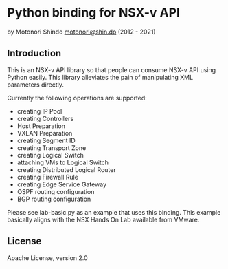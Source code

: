 Python binding for NSX-v API
============================

by Motonori Shindo <motonori@shin.do> (2012 - 2021)

Introduction
------------

This is an NSX-v API library so that people can consume NSX-v API using Python
easily. This library alleviates the pain of manipulating XML parameters
directly.

Currently the following operations are supported:

 * creating IP Pool
 * creating Controllers
 * Host Preparation
 * VXLAN Preparation
 * creating Segment ID
 * creating Transport Zone
 * creating Logical Switch
 * attaching VMs to Logical Switch
 * creating Distributed Logical Router
 * creating Firewall Rule
 * creating Edge Service Gateway
 * OSPF routing configuration
 * BGP routing configuration

Please see lab-basic.py as an example that uses this binding. This example
basically aligns with the NSX Hands On Lab available from VMware.

License
-------

Apache License, version 2.0
